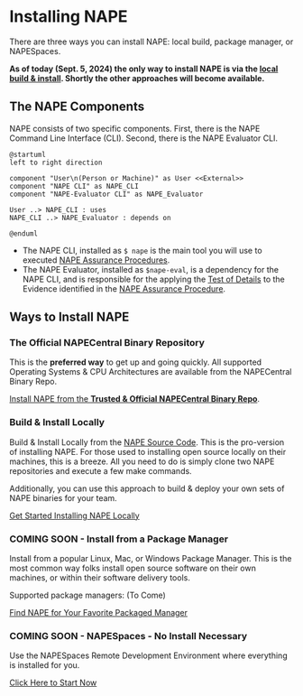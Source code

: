 # Installing NAPE

There are three ways you can install NAPE: local build, package manager, or NAPESpaces.

**As of today (Sept. 5, 2024) the only way to install NAPE is via the [local build & install](install-from-source-code.md).  Shortly the other approaches will become available.**

## The NAPE Components

NAPE consists of two specific components.  First, there is the NAPE Command Line Interface (CLI).  Second, there is the NAPE Evaluator CLI. 

```plantuml
@startuml
left to right direction

component "User\n(Person or Machine)" as User <<External>>
component "NAPE CLI" as NAPE_CLI
component "NAPE-Evaluator CLI" as NAPE_Evaluator

User ..> NAPE_CLI : uses
NAPE_CLI ..> NAPE_Evaluator : depends on

@enduml
```

- The NAPE CLI, installed as ``$ nape`` is the main tool you will use to executed [NAPE Assurance Procedures](nape-glossary.topic#nape-assurance-procedure).
- The NAPE Evaluator, installed as ``$nape-eval``, is a dependency for the NAPE CLI, and is responsible for the applying the [Test of Details](nape-glossary.topic#test-of-details) to the Evidence identified in the [NAPE Assurance Procedure](nape-glossary.topic#nape-assurance-procedure).

## Ways to Install NAPE

### The Official NAPECentral Binary Repository

This is the **preferred way** to get up and going quickly.  All supported Operating Systems & CPU Architectures are available from the NAPECentral Binary Repo.

[Install NAPE from the **Trusted & Official NAPECentral Binary Repo**](install-nape-from-nape-binary-repo.topic).

### Build & Install Locally

Build & Install Locally from the [NAPE Source Code](https://github.com/nape-not-another-policy-engine).  This is the pro-version of installing NAPE.  For those used to installing open source locally on their machines, this is a breeze.  All you need to do is simply clone two NAPE repositories and execute a few make commands.

Additionally, you can use this approach to build & deploy your own sets of NAPE binaries for your team.

[Get Started Installing NAPE Locally](install-from-source-code.md)


### **COMING SOON** - Install from a Package Manager

Install from a popular Linux, Mac, or Windows Package Manager.  This is the most common way folks install open source software on their own machines, or within their software delivery tools.

Supported package managers: (To Come)

[Find NAPE for Your Favorite Packaged Manager](install-from-package-manager.md)


### **COMING SOON** - NAPESpaces - No Install Necessary

Use the NAPESpaces Remote Development Environment where everything is installed for you. 

[Click Here to Start Now](no-install-necessary-napespace-remote-development.md)

